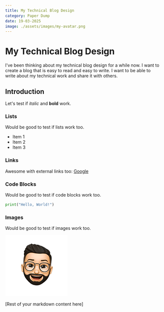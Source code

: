 ```yaml
---
title: My Technical Blog Design
category: Paper Dump
date: 19-03-2025
image: ./assets/images/my-avatar.png
---
```


# My Technical Blog Design

I've been thinking about my technical blog design for a while now. I want to create a blog that is easy to read and easy to write. I want to be able to write about my technical work and share it with others.

## Introduction

Let's test if _italic_ and **bold** work.

### Lists
Would be good to test if lists work too.

- Item 1
- Item 2
- Item 3

### Links
Awesome with external links too: [Google](https://www.google.com)

### Code Blocks
Would be good to test if code blocks work too.

```python
print("Hello, World!")
```

### Images
Would be good to test if images work too.

![My Avatar](./assets/images/my-avatar.png)





[Rest of your markdown content here] 